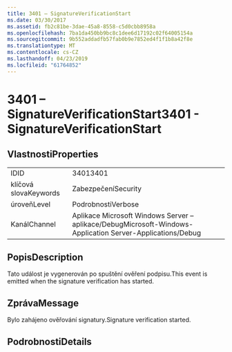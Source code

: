 ```yaml
---
title: 3401 – SignatureVerificationStart
ms.date: 03/30/2017
ms.assetid: fb2c81be-3dae-45a8-8558-c5d0cbb8958a
ms.openlocfilehash: 7ba1da450bb9bc8c1dee6d17192c02f64005154a
ms.sourcegitcommit: 9b552addadfb57fab0b9e7852ed4f1f1b8a42f8e
ms.translationtype: MT
ms.contentlocale: cs-CZ
ms.lasthandoff: 04/23/2019
ms.locfileid: "61764852"
---
```

# <a name="3401---signatureverificationstart"></a><span data-ttu-id="f8119-102">3401 – SignatureVerificationStart</span><span class="sxs-lookup"><span data-stu-id="f8119-102">3401 - SignatureVerificationStart</span></span>
## <a name="properties"></a><span data-ttu-id="f8119-103">Vlastnosti</span><span class="sxs-lookup"><span data-stu-id="f8119-103">Properties</span></span>  
  
|||  
|-|-|  
|<span data-ttu-id="f8119-104">ID</span><span class="sxs-lookup"><span data-stu-id="f8119-104">ID</span></span>|<span data-ttu-id="f8119-105">3401</span><span class="sxs-lookup"><span data-stu-id="f8119-105">3401</span></span>|  
|<span data-ttu-id="f8119-106">klíčová slova</span><span class="sxs-lookup"><span data-stu-id="f8119-106">Keywords</span></span>|<span data-ttu-id="f8119-107">Zabezpečení</span><span class="sxs-lookup"><span data-stu-id="f8119-107">Security</span></span>|  
|<span data-ttu-id="f8119-108">úroveň</span><span class="sxs-lookup"><span data-stu-id="f8119-108">Level</span></span>|<span data-ttu-id="f8119-109">Podrobnosti</span><span class="sxs-lookup"><span data-stu-id="f8119-109">Verbose</span></span>|  
|<span data-ttu-id="f8119-110">Kanál</span><span class="sxs-lookup"><span data-stu-id="f8119-110">Channel</span></span>|<span data-ttu-id="f8119-111">Aplikace Microsoft Windows Server – aplikace/Debug</span><span class="sxs-lookup"><span data-stu-id="f8119-111">Microsoft-Windows-Application Server-Applications/Debug</span></span>|  
  
## <a name="description"></a><span data-ttu-id="f8119-112">Popis</span><span class="sxs-lookup"><span data-stu-id="f8119-112">Description</span></span>  
 <span data-ttu-id="f8119-113">Tato událost je vygenerován po spuštění ověření podpisu.</span><span class="sxs-lookup"><span data-stu-id="f8119-113">This event is emitted when the signature verification has started.</span></span>  
  
## <a name="message"></a><span data-ttu-id="f8119-114">Zpráva</span><span class="sxs-lookup"><span data-stu-id="f8119-114">Message</span></span>  
 <span data-ttu-id="f8119-115">Bylo zahájeno ověřování signatury.</span><span class="sxs-lookup"><span data-stu-id="f8119-115">Signature verification started.</span></span>  
  
## <a name="details"></a><span data-ttu-id="f8119-116">Podrobnosti</span><span class="sxs-lookup"><span data-stu-id="f8119-116">Details</span></span>
